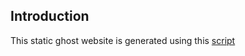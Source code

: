 ## Introduction
This static ghost website is generated using this [script](https://github.com/hanchiang/ghost-convert-static-website)

